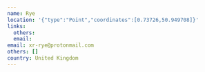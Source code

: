 ```yaml
---
name: Rye
location: '{"type":"Point","coordinates":[0.73726,50.949708]}'
links:
  others: 
  email: 
email: xr-rye@protonmail.com
others: []
country: United Kingdom
---
```

